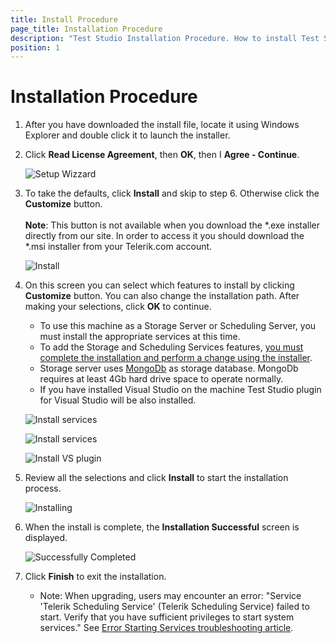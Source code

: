 ```yaml
---
title: Install Procedure
page_title: Installation Procedure
description: "Test Studio Installation Procedure. How to install Test Studio "
position: 1
---
```

# Installation Procedure #

1. After you have downloaded the install file, locate it using Windows Explorer and double click it to launch the installer.
2. Click __Read License Agreement__, then __OK__, then I __Agree - Continue__.

	![Setup Wizzard](/img/general-information/installation/install-procedure/fig1.png)

3. To take the defaults, click __Install__ and skip to step 6. Otherwise click the __Customize__ button. <br><br>**Note**: This button is not available when you download the *.exe installer directly from our site. In order to access it you should download the *.msi installer from your Telerik.com account.

	![Install](/img/general-information/installation/install-procedure/fig2.png)

4. On this screen you can select which features to install by clicking __Customize__ button. You can also change the installation path. After making your selections, click __OK__ to continue.

	* To use this machine as a Storage Server or Scheduling Server, you must install the appropriate services at this time.
	* To add the Storage and Scheduling Services features, <a href="/getting-started/installation/add-services" target="_blank">you must complete the installation and perform a change using the installer</a>.
	* Storage server uses <a href="https://www.mongodb.com" target="_blank">MongoDb</a> as storage database. MongoDb requires at least 4Gb hard drive space to operate normally.
	* If you have installed Visual Studio on the machine Test Studio plugin for Visual Studio will be also installed.

	![Install services](/img/general-information/installation/install-procedure/fig3.png)

	![Install services](/img/general-information/installation/install-procedure/fig4.png)

	![Install VS plugin](/img/general-information/installation/install-procedure/fig5.png)

5. Review all the selections and click __Install__ to start the installation process.

	![Installing](/img/general-information/installation/install-procedure/fig7.png)

6. When the install is complete, the __Installation Successful__  screen is displayed.

	![Successfully Completed](/img/general-information/installation/install-procedure/fig8.png)

7. Click __Finish__ to exit the installation.

	* Note: When upgrading, users may encounter an error: "Service 'Telerik Scheduling Service' (Telerik Scheduling Service) failed to start. Verify that you have sufficient privileges to start system services." See <a href="/troubleshooting-guide/installation-problems-tg/error-starting-services" target="_blank">Error Starting Services troubleshooting article</a>.



